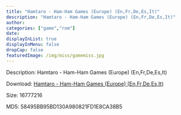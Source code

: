 ```yaml
---
title: "Hamtaro - Ham-Ham Games (Europe) (En,Fr,De,Es,It)"
description: "Hamtaro - Ham-Ham Games (Europe) (En,Fr,De,Es,It)"
author: 
categories: ["game","rom"]
date: 
displayInList: true
displayInMenu: false
dropCap: false
featuredImage: /img/miss/gamemiss.jpg
---
```


Description: Hamtaro - Ham-Ham Games (Europe) (En,Fr,De,Es,It)

Download: <a style="text-decoration:underline;" href="https://mega.nz/#!yHASGIra!IzFLUhQWNnhvHDYUuN884cnDlaNkN20CLuIarHy2rOo" target = "_blank" rel = "nofollow" > Hamtaro - Ham-Ham Games (Europe) (En,Fr,De,Es,It)</a>

Size: 16777216

MD5: 58495BB95BD130A980821FD1E8CA38B5

